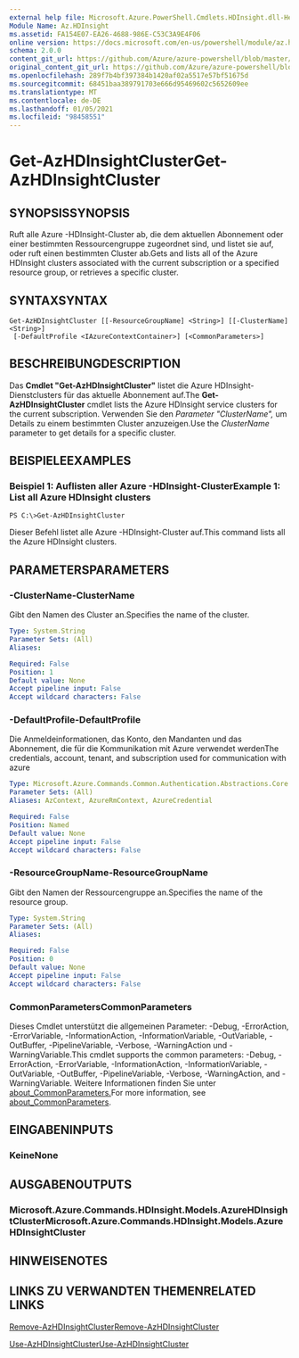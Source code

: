 ```yaml
---
external help file: Microsoft.Azure.PowerShell.Cmdlets.HDInsight.dll-Help.xml
Module Name: Az.HDInsight
ms.assetid: FA154E07-EA26-4688-986E-C53C3A9E4F06
online version: https://docs.microsoft.com/en-us/powershell/module/az.hdinsight/get-azhdinsightcluster
schema: 2.0.0
content_git_url: https://github.com/Azure/azure-powershell/blob/master/src/HDInsight/HDInsight/help/Get-AzHDInsightCluster.md
original_content_git_url: https://github.com/Azure/azure-powershell/blob/master/src/HDInsight/HDInsight/help/Get-AzHDInsightCluster.md
ms.openlocfilehash: 289f7b4bf397384b1420af02a5517e57bf51675d
ms.sourcegitcommit: 68451baa389791703e666d95469602c5652609ee
ms.translationtype: MT
ms.contentlocale: de-DE
ms.lasthandoff: 01/05/2021
ms.locfileid: "98458551"
---
```

# <span data-ttu-id="c89d3-101">Get-AzHDInsightCluster</span><span class="sxs-lookup"><span data-stu-id="c89d3-101">Get-AzHDInsightCluster</span></span>

## <span data-ttu-id="c89d3-102">SYNOPSIS</span><span class="sxs-lookup"><span data-stu-id="c89d3-102">SYNOPSIS</span></span>
<span data-ttu-id="c89d3-103">Ruft alle Azure -HDInsight-Cluster ab, die dem aktuellen Abonnement oder einer bestimmten Ressourcengruppe zugeordnet sind, und listet sie auf, oder ruft einen bestimmten Cluster ab.</span><span class="sxs-lookup"><span data-stu-id="c89d3-103">Gets and lists all of the Azure HDInsight clusters associated with the current subscription or a specified resource group, or retrieves a specific cluster.</span></span>

## <span data-ttu-id="c89d3-104">SYNTAX</span><span class="sxs-lookup"><span data-stu-id="c89d3-104">SYNTAX</span></span>

```
Get-AzHDInsightCluster [[-ResourceGroupName] <String>] [[-ClusterName] <String>]
 [-DefaultProfile <IAzureContextContainer>] [<CommonParameters>]
```

## <span data-ttu-id="c89d3-105">BESCHREIBUNG</span><span class="sxs-lookup"><span data-stu-id="c89d3-105">DESCRIPTION</span></span>
<span data-ttu-id="c89d3-106">Das **Cmdlet "Get-AzHDInsightCluster"** listet die Azure HDInsight-Dienstclusters für das aktuelle Abonnement auf.</span><span class="sxs-lookup"><span data-stu-id="c89d3-106">The **Get-AzHDInsightCluster** cmdlet lists the Azure HDInsight service clusters for the current subscription.</span></span>
<span data-ttu-id="c89d3-107">Verwenden Sie den *Parameter "ClusterName",* um Details zu einem bestimmten Cluster anzuzeigen.</span><span class="sxs-lookup"><span data-stu-id="c89d3-107">Use the *ClusterName* parameter to get details for a specific cluster.</span></span>

## <span data-ttu-id="c89d3-108">BEISPIELE</span><span class="sxs-lookup"><span data-stu-id="c89d3-108">EXAMPLES</span></span>

### <span data-ttu-id="c89d3-109">Beispiel 1: Auflisten aller Azure -HDInsight-Cluster</span><span class="sxs-lookup"><span data-stu-id="c89d3-109">Example 1: List all Azure HDInsight clusters</span></span>
```
PS C:\>Get-AzHDInsightCluster
```

<span data-ttu-id="c89d3-110">Dieser Befehl listet alle Azure -HDInsight-Cluster auf.</span><span class="sxs-lookup"><span data-stu-id="c89d3-110">This command lists all the Azure HDInsight clusters.</span></span>

## <span data-ttu-id="c89d3-111">PARAMETERS</span><span class="sxs-lookup"><span data-stu-id="c89d3-111">PARAMETERS</span></span>

### <span data-ttu-id="c89d3-112">-ClusterName</span><span class="sxs-lookup"><span data-stu-id="c89d3-112">-ClusterName</span></span>
<span data-ttu-id="c89d3-113">Gibt den Namen des Cluster an.</span><span class="sxs-lookup"><span data-stu-id="c89d3-113">Specifies the name of the cluster.</span></span>

```yaml
Type: System.String
Parameter Sets: (All)
Aliases:

Required: False
Position: 1
Default value: None
Accept pipeline input: False
Accept wildcard characters: False
```

### <span data-ttu-id="c89d3-114">-DefaultProfile</span><span class="sxs-lookup"><span data-stu-id="c89d3-114">-DefaultProfile</span></span>
<span data-ttu-id="c89d3-115">Die Anmeldeinformationen, das Konto, den Mandanten und das Abonnement, die für die Kommunikation mit Azure verwendet werden</span><span class="sxs-lookup"><span data-stu-id="c89d3-115">The credentials, account, tenant, and subscription used for communication with azure</span></span>

```yaml
Type: Microsoft.Azure.Commands.Common.Authentication.Abstractions.Core.IAzureContextContainer
Parameter Sets: (All)
Aliases: AzContext, AzureRmContext, AzureCredential

Required: False
Position: Named
Default value: None
Accept pipeline input: False
Accept wildcard characters: False
```

### <span data-ttu-id="c89d3-116">-ResourceGroupName</span><span class="sxs-lookup"><span data-stu-id="c89d3-116">-ResourceGroupName</span></span>
<span data-ttu-id="c89d3-117">Gibt den Namen der Ressourcengruppe an.</span><span class="sxs-lookup"><span data-stu-id="c89d3-117">Specifies the name of the resource group.</span></span>

```yaml
Type: System.String
Parameter Sets: (All)
Aliases:

Required: False
Position: 0
Default value: None
Accept pipeline input: False
Accept wildcard characters: False
```

### <span data-ttu-id="c89d3-118">CommonParameters</span><span class="sxs-lookup"><span data-stu-id="c89d3-118">CommonParameters</span></span>
<span data-ttu-id="c89d3-119">Dieses Cmdlet unterstützt die allgemeinen Parameter: -Debug, -ErrorAction, -ErrorVariable, -InformationAction, -InformationVariable, -OutVariable, -OutBuffer, -PipelineVariable, -Verbose, -WarningAction und -WarningVariable.</span><span class="sxs-lookup"><span data-stu-id="c89d3-119">This cmdlet supports the common parameters: -Debug, -ErrorAction, -ErrorVariable, -InformationAction, -InformationVariable, -OutVariable, -OutBuffer, -PipelineVariable, -Verbose, -WarningAction, and -WarningVariable.</span></span> <span data-ttu-id="c89d3-120">Weitere Informationen finden Sie unter [about_CommonParameters.](http://go.microsoft.com/fwlink/?LinkID=113216)</span><span class="sxs-lookup"><span data-stu-id="c89d3-120">For more information, see [about_CommonParameters](http://go.microsoft.com/fwlink/?LinkID=113216).</span></span>

## <span data-ttu-id="c89d3-121">EINGABEN</span><span class="sxs-lookup"><span data-stu-id="c89d3-121">INPUTS</span></span>

### <span data-ttu-id="c89d3-122">Keine</span><span class="sxs-lookup"><span data-stu-id="c89d3-122">None</span></span>

## <span data-ttu-id="c89d3-123">AUSGABEN</span><span class="sxs-lookup"><span data-stu-id="c89d3-123">OUTPUTS</span></span>

### <span data-ttu-id="c89d3-124">Microsoft.Azure.Commands.HDInsight.Models.AzureHDInsightCluster</span><span class="sxs-lookup"><span data-stu-id="c89d3-124">Microsoft.Azure.Commands.HDInsight.Models.AzureHDInsightCluster</span></span>

## <span data-ttu-id="c89d3-125">HINWEISE</span><span class="sxs-lookup"><span data-stu-id="c89d3-125">NOTES</span></span>

## <span data-ttu-id="c89d3-126">LINKS ZU VERWANDTEN THEMEN</span><span class="sxs-lookup"><span data-stu-id="c89d3-126">RELATED LINKS</span></span>

[<span data-ttu-id="c89d3-127">Remove-AzHDInsightCluster</span><span class="sxs-lookup"><span data-stu-id="c89d3-127">Remove-AzHDInsightCluster</span></span>](./Remove-AzHDInsightCluster.md)

[<span data-ttu-id="c89d3-128">Use-AzHDInsightCluster</span><span class="sxs-lookup"><span data-stu-id="c89d3-128">Use-AzHDInsightCluster</span></span>](./Use-AzHDInsightCluster.md)


